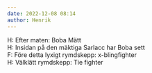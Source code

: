 ```yaml
---
date: 2022-12-08 08:14
author: Henrik
---
```

H: Efter maten: Boba Mätt   
H: Insidan på den mäktiga Sarlacc har Boba sett   
F: Före detta lyxigt rymdskepp: x-blingfighter   
H: Välklätt rymdskepp: Tie fighter   

